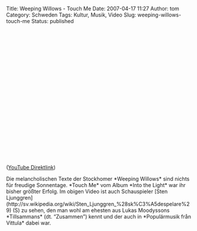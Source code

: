 Title: Weeping Willows - Touch Me
Date: 2007-04-17 11:27
Author: tom
Category: Schweden
Tags: Kultur, Musik, Video
Slug: weeping-willows-touch-me
Status: published

<p>
<object width="425" height="350">
<param name="movie" value="http://www.youtube.com/v/ZZAFQFgIuFY"></param><param name="wmode" value="transparent"></param>

<embed src="http://www.youtube.com/v/ZZAFQFgIuFY" type="application/x-shockwave-flash" wmode="transparent" width="425" height="350">
</embed>
</object>
  
([YouTube Direktlink](http://youtube.com/watch?v=ZZAFQFgIuFY))

</p>
Die melancholischen Texte der Stockhomer *Weeping Willows* sind nichts
für freudige Sonnentage. *Touch Me* vom Album *Into the Light* war ihr
bisher größter Erfolg. Im obigen Video ist auch Schauspieler [Sten
Ljunggren](http://sv.wikipedia.org/wiki/Sten_Ljunggren_%28sk%C3%A5despelare%29)
(S) zu sehen, den man wohl am ehesten aus Lukas Moodyssons *Tillsammans*
(dt. “Zusammen”) kennt und der auch in *Populärmusik från Vittula* dabei
war.


